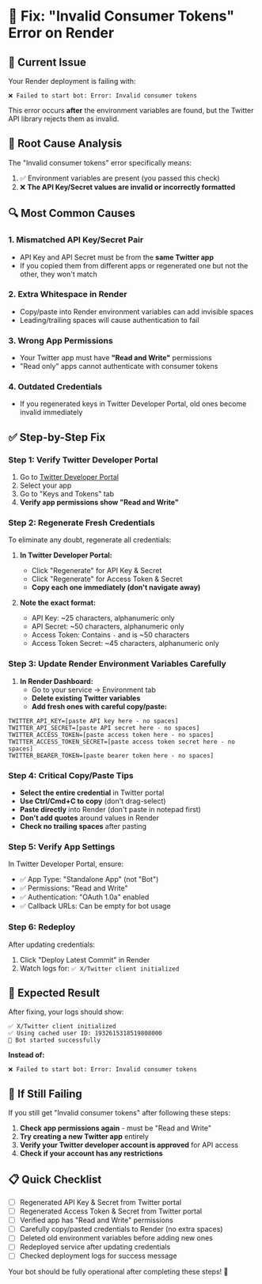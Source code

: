 # 🔧 Fix: "Invalid Consumer Tokens" Error on Render

## 🚨 Current Issue
Your Render deployment is failing with:
```
❌ Failed to start bot: Error: Invalid consumer tokens
```

This error occurs **after** the environment variables are found, but the Twitter API library rejects them as invalid.

## 🎯 Root Cause Analysis

The "Invalid consumer tokens" error specifically means:
1. ✅ Environment variables are present (you passed this check)
2. ❌ **The API Key/Secret values are invalid or incorrectly formatted**

## 🔍 Most Common Causes

### 1. **Mismatched API Key/Secret Pair**
- API Key and API Secret must be from the **same Twitter app**
- If you copied them from different apps or regenerated one but not the other, they won't match

### 2. **Extra Whitespace in Render**
- Copy/paste into Render environment variables can add invisible spaces
- Leading/trailing spaces will cause authentication to fail

### 3. **Wrong App Permissions**
- Your Twitter app must have **"Read and Write"** permissions
- "Read only" apps cannot authenticate with consumer tokens

### 4. **Outdated Credentials**
- If you regenerated keys in Twitter Developer Portal, old ones become invalid immediately

## ✅ Step-by-Step Fix

### Step 1: Verify Twitter Developer Portal
1. Go to [Twitter Developer Portal](https://developer.twitter.com/en/portal/dashboard)
2. Select your app
3. Go to "Keys and Tokens" tab
4. **Verify app permissions show "Read and Write"**

### Step 2: Regenerate Fresh Credentials
To eliminate any doubt, regenerate all credentials:

1. **In Twitter Developer Portal:**
   - Click "Regenerate" for API Key & Secret
   - Click "Regenerate" for Access Token & Secret
   - **Copy each one immediately (don't navigate away)**

2. **Note the exact format:**
   - API Key: ~25 characters, alphanumeric only
   - API Secret: ~50 characters, alphanumeric only
   - Access Token: Contains `-` and is ~50 characters
   - Access Token Secret: ~45 characters, alphanumeric only

### Step 3: Update Render Environment Variables Carefully

1. **In Render Dashboard:**
   - Go to your service → Environment tab
   - **Delete existing Twitter variables**
   - **Add fresh ones with careful copy/paste:**

```
TWITTER_API_KEY=[paste API key here - no spaces]
TWITTER_API_SECRET=[paste API secret here - no spaces]  
TWITTER_ACCESS_TOKEN=[paste access token here - no spaces]
TWITTER_ACCESS_TOKEN_SECRET=[paste access token secret here - no spaces]
TWITTER_BEARER_TOKEN=[paste bearer token here - no spaces]
```

### Step 4: Critical Copy/Paste Tips
- **Select the entire credential** in Twitter portal
- **Use Ctrl/Cmd+C to copy** (don't drag-select)
- **Paste directly** into Render (don't paste in notepad first)
- **Don't add quotes** around values in Render
- **Check no trailing spaces** after pasting

### Step 5: Verify App Settings
In Twitter Developer Portal, ensure:
- ✅ App Type: "Standalone App" (not "Bot")  
- ✅ Permissions: "Read and Write"
- ✅ Authentication: "OAuth 1.0a" enabled
- ✅ Callback URLs: Can be empty for bot usage

### Step 6: Redeploy
After updating credentials:
1. Click "Deploy Latest Commit" in Render
2. Watch logs for: `✅ X/Twitter client initialized`

## 🎯 Expected Result

After fixing, your logs should show:
```
✅ X/Twitter client initialized
✅ Using cached user ID: 1932615318519808000
🚀 Bot started successfully
```

**Instead of:**
```
❌ Failed to start bot: Error: Invalid consumer tokens
```

## 🚨 If Still Failing

If you still get "Invalid consumer tokens" after following these steps:

1. **Check app permissions again** - must be "Read and Write"
2. **Try creating a new Twitter app** entirely
3. **Verify your Twitter developer account is approved** for API access
4. **Check if your account has any restrictions**

## 📋 Quick Checklist

- [ ] Regenerated API Key & Secret from Twitter portal
- [ ] Regenerated Access Token & Secret from Twitter portal  
- [ ] Verified app has "Read and Write" permissions
- [ ] Carefully copy/pasted credentials to Render (no extra spaces)
- [ ] Deleted old environment variables before adding new ones
- [ ] Redeployed service after updating credentials
- [ ] Checked deployment logs for success message

Your bot should be fully operational after completing these steps! 🚀 